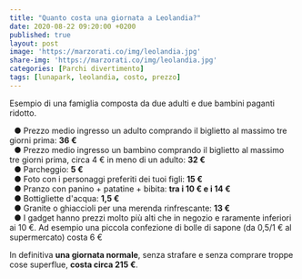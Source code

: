 ```yaml
---
title: "Quanto costa una giornata a Leolandia?"
date: 2020-08-22 09:20:00 +0200
published: true
layout: post
image: 'https://marzorati.co/img/leolandia.jpg'
share-img: 'https://marzorati.co/img/leolandia.jpg'
categories: [Parchi divertimento]
tags: [lunapark, leolandia, costo, prezzo]
---
```

Esempio di una famiglia composta da due adulti e due bambini paganti ridotto.   

&#160;&#160;&#9679; Prezzo medio ingresso un adulto comprando il biglietto al massimo tre giorni prima: **36 €**   
&#160;&#160;&#9679; Prezzo medio ingresso un bambino comprando il biglietto al massimo tre giorni prima, circa 4 € in meno di un adulto: **32 €**   
&#160;&#160;&#9679; Parcheggio: **5 €**   
&#160;&#160;&#9679; Foto con i personaggi preferiti dei tuoi figli: **15 €**   
&#160;&#160;&#9679; Pranzo con panino + patatine + bibita: **tra i 10 € e i 14 €**   
&#160;&#160;&#9679; Bottigliette d'acqua: **1,5 €**   
&#160;&#160;&#9679; Granite o ghiaccioli per una merenda rinfrescante: **13 €**   
&#160;&#160;&#9679; I gadget hanno prezzi molto più alti che in negozio e raramente inferiori ai 10 €. Ad esempio una piccola confezione di bolle di sapone (da 0,5/1 € al supermercato) costa 6 €   
 
In definitiva **una giornata normale**, senza strafare e senza comprare troppe cose superflue, **costa circa 215 €**.